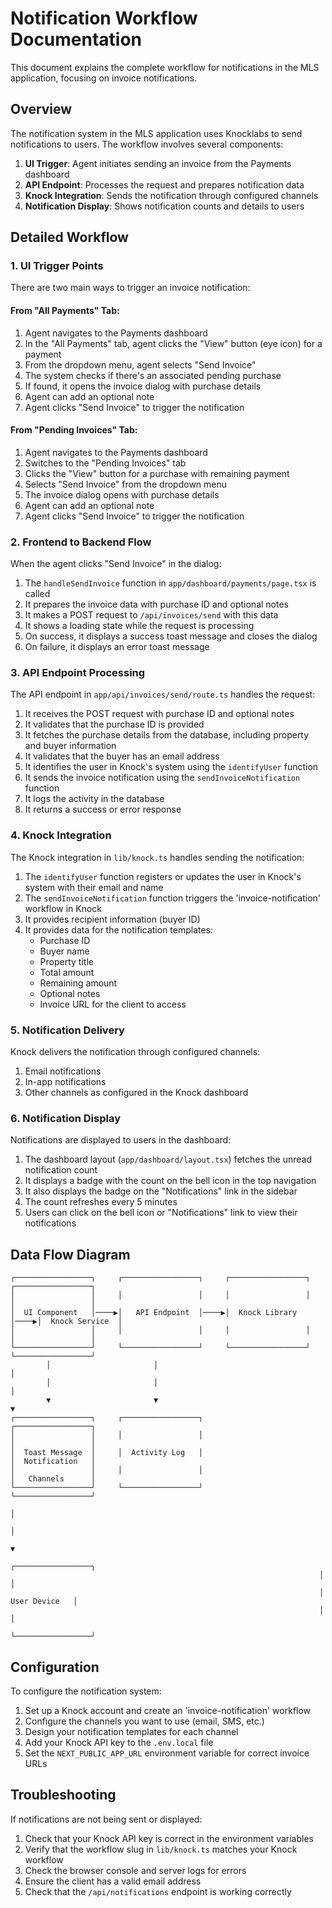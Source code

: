 # Notification Workflow Documentation

This document explains the complete workflow for notifications in the MLS application, focusing on invoice notifications.

## Overview

The notification system in the MLS application uses Knocklabs to send notifications to users. The workflow involves several components:

1. **UI Trigger**: Agent initiates sending an invoice from the Payments dashboard
2. **API Endpoint**: Processes the request and prepares notification data
3. **Knock Integration**: Sends the notification through configured channels
4. **Notification Display**: Shows notification counts and details to users

## Detailed Workflow

### 1. UI Trigger Points

There are two main ways to trigger an invoice notification:

#### From "All Payments" Tab:
1. Agent navigates to the Payments dashboard
2. In the "All Payments" tab, agent clicks the "View" button (eye icon) for a payment
3. From the dropdown menu, agent selects "Send Invoice"
4. The system checks if there's an associated pending purchase
5. If found, it opens the invoice dialog with purchase details
6. Agent can add an optional note
7. Agent clicks "Send Invoice" to trigger the notification

#### From "Pending Invoices" Tab:
1. Agent navigates to the Payments dashboard
2. Switches to the "Pending Invoices" tab
3. Clicks the "View" button for a purchase with remaining payment
4. Selects "Send Invoice" from the dropdown menu
5. The invoice dialog opens with purchase details
6. Agent can add an optional note
7. Agent clicks "Send Invoice" to trigger the notification

### 2. Frontend to Backend Flow

When the agent clicks "Send Invoice" in the dialog:

1. The `handleSendInvoice` function in `app/dashboard/payments/page.tsx` is called
2. It prepares the invoice data with purchase ID and optional notes
3. It makes a POST request to `/api/invoices/send` with this data
4. It shows a loading state while the request is processing
5. On success, it displays a success toast message and closes the dialog
6. On failure, it displays an error toast message

### 3. API Endpoint Processing

The API endpoint in `app/api/invoices/send/route.ts` handles the request:

1. It receives the POST request with purchase ID and optional notes
2. It validates that the purchase ID is provided
3. It fetches the purchase details from the database, including property and buyer information
4. It validates that the buyer has an email address
5. It identifies the user in Knock's system using the `identifyUser` function
6. It sends the invoice notification using the `sendInvoiceNotification` function
7. It logs the activity in the database
8. It returns a success or error response

### 4. Knock Integration

The Knock integration in `lib/knock.ts` handles sending the notification:

1. The `identifyUser` function registers or updates the user in Knock's system with their email and name
2. The `sendInvoiceNotification` function triggers the 'invoice-notification' workflow in Knock
3. It provides recipient information (buyer ID)
4. It provides data for the notification templates:
   - Purchase ID
   - Buyer name
   - Property title
   - Total amount
   - Remaining amount
   - Optional notes
   - Invoice URL for the client to access

### 5. Notification Delivery

Knock delivers the notification through configured channels:
1. Email notifications
2. In-app notifications
3. Other channels as configured in the Knock dashboard

### 6. Notification Display

Notifications are displayed to users in the dashboard:

1. The dashboard layout (`app/dashboard/layout.tsx`) fetches the unread notification count
2. It displays a badge with the count on the bell icon in the top navigation
3. It also displays the badge on the "Notifications" link in the sidebar
4. The count refreshes every 5 minutes
5. Users can click on the bell icon or "Notifications" link to view their notifications

## Data Flow Diagram

```
┌─────────────────┐     ┌─────────────────┐     ┌─────────────────┐     ┌─────────────────┐
│                 │     │                 │     │                 │     │                 │
│  UI Component   │────▶│   API Endpoint  │────▶│  Knock Library  │────▶│  Knock Service  │
│                 │     │                 │     │                 │     │                 │
└─────────────────┘     └─────────────────┘     └─────────────────┘     └─────────────────┘
        │                       │                                               │
        │                       │                                               │
        ▼                       ▼                                               ▼
┌─────────────────┐     ┌─────────────────┐                           ┌─────────────────┐
│                 │     │                 │                           │                 │
│  Toast Message  │     │  Activity Log   │                           │  Notification   │
│                 │     │                 │                           │   Channels      │
└─────────────────┘     └─────────────────┘                           └─────────────────┘
                                                                              │
                                                                              │
                                                                              ▼
                                                                     ┌─────────────────┐
                                                                     │                 │
                                                                     │   User Device   │
                                                                     │                 │
                                                                     └─────────────────┘
```

## Configuration

To configure the notification system:

1. Set up a Knock account and create an 'invoice-notification' workflow
2. Configure the channels you want to use (email, SMS, etc.)
3. Design your notification templates for each channel
4. Add your Knock API key to the `.env.local` file
5. Set the `NEXT_PUBLIC_APP_URL` environment variable for correct invoice URLs

## Troubleshooting

If notifications are not being sent or displayed:

1. Check that your Knock API key is correct in the environment variables
2. Verify that the workflow slug in `lib/knock.ts` matches your Knock workflow
3. Check the browser console and server logs for errors
4. Ensure the client has a valid email address
5. Check that the `/api/notifications` endpoint is working correctly